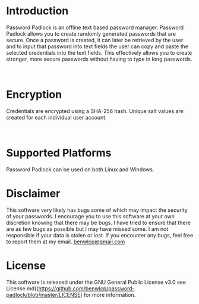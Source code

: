 # Introduction

Password Padlock is an offline text based password manager. Password Padlock allows you to create randomly generated passwords that are secure. Once a password is created, it can later be retrieved by the user and to input that password into text fields the user can copy and paste the selected credentials into the text fields. This effectively allows you to create stronger, more secure passwords without having to type in long passwords.

​
# Encryption

Credentials are encrypted using a SHA-256 hash. Unique salt values are created for each individual user account.

​
# Supported Platforms

Password Padlock can be used on both Linux and  Windows.
​
# Disclaimer

This software very likely has bugs some of which may impact the security of your passwords. I encourage you to use this software at your own discretion knowing that there may be bugs. I have tried to ensure that there are as few bugs as possible but I may have missed some. I am not responsible if your data is stolen or lost. If you encounter any bugs, feel free to report them at my email. benwlcp@gmail.com

# License

This software is released under the GNU General Public License v3.0 see License.md((https://github.com/benwlcp/password-padlock/blob/master/LICENSE)  for more information.
